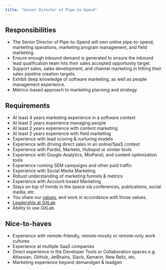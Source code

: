 ```yaml
---
title: "Senior Director of Pipe-to-Spend"
---
```


## Responsibilities

- The Senior Director of Pipe-to-Spend will own online pipe-to-spend, marketing operations, marketing program management, and field marketing.
- Ensure enough inbound demand is generated to ensure the inbound lead qualification team hits their sales accepted opportunity target.
- Support sales, sales development, and channel marketing in hitting their sales pipeline creation targets.
- Exhibit deep knowledge of software marketing, as well as people management experience.
- Metrics-based approach to marketing planning and strategy.

## Requirements

- At least 4 years marketing experience in a software context
- At least 2 years experience managing people
- At least 2 years experience with content marketing
- At least 2 years experience with field marketing
- Experience with lead scoring & nurturing models
- Experience with driving direct sales in an online/SaaS context
- Experience with Pardot, Marketo, Hubspot or similar tools
- Experience with Google Analytics, MixPanel, and content optimization tools
- Experience running SEM campaigns and other paid traffic
- Experience with Social Media Marketing
- Robust understanding of marketing funnels & metrics
- Experience with Account-based Marketing
- Stays on top of trends in the space via conferences, publications, social media, etc.
- You share our [values](https://about.gitlab.com/handbook/values/), and work in accordance with those values.
- [Leadership at GitLab](https://about.gitlab.com/company/team/structure/#director-group)
- Ability to use GitLab

## Nice-to-haves

- Experience with remote-friendly, remote-mostly or remote-only work cultures
- Experience at multiple SaaS companies
- Direct experience in the Developer Tools or Collaboration spaces e.g. Atlassian, GitHub, JetBrains, Slack, Xamarin, New Relic, etc.
- Marketing experience beyond demandgen & leadgen
